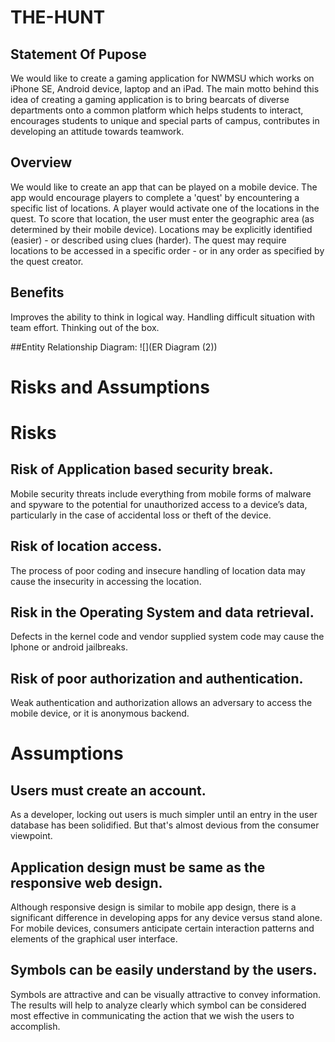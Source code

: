 # THE-HUNT

## Statement Of Pupose

We would like to create a gaming application for NWMSU which works on iPhone SE, Android device, laptop and an iPad. The main motto behind this idea of creating a gaming application is to bring bearcats of diverse departments onto a common platform which helps students to interact, encourages students to unique and special parts of campus, contributes in developing an attitude towards teamwork.

## Overview

We would like to create an app that can be played on a mobile device. The app would encourage players to complete a 'quest' by encountering a specific list of locations. A player would activate one of the locations in the quest. To score that location, the user must enter the geographic area (as determined by their mobile device). Locations may be explicitly identified (easier) - or described using clues (harder). The quest may require locations to be accessed in a specific order - or in any order as specified by the quest creator.

## Benefits
Improves the ability to think in logical way.
Handling difficult situation with team effort.
Thinking out of the box.

##Entity Relationship Diagram:
![](ER Diagram (2))


# Risks and Assumptions
# Risks
## Risk of Application based security break.
Mobile security threats include everything from mobile forms of malware and spyware to the potential for unauthorized access to a device’s data, particularly in the case of accidental loss or theft of the device.

## Risk of location access.
The process of poor coding and insecure handling of location data may cause the insecurity in accessing the location.

## Risk in the Operating System and data retrieval.
Defects in the kernel code and vendor supplied system code may cause the Iphone or android jailbreaks.

## Risk of poor authorization and authentication.
Weak authentication and authorization allows an adversary to access the mobile device, or it is anonymous backend.


# Assumptions
## Users must create an account.
As a developer, locking out users is much simpler until an entry in the user database has been solidified. But that's almost devious from the consumer viewpoint.

## Application design must be same as the responsive web design.
Although responsive design is similar to mobile app design, there is a significant difference in developing apps for any device versus stand alone.
For mobile devices, consumers anticipate certain interaction patterns and elements of the graphical user interface.

## Symbols can be easily understand by the users.
Symbols are attractive and can be visually attractive to convey information. The results will help to analyze clearly which symbol can be considered most effective in communicating the action that we wish the users to accomplish. 


